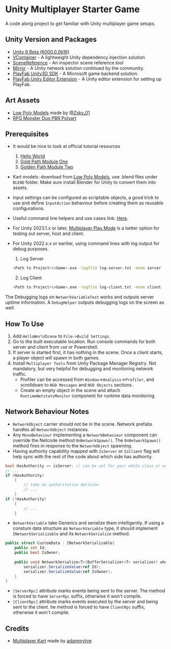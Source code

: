 # Unity Multiplayer Starter Game

A code along project to get familiar with Unity multiplayer game setups.

## Unity Version and Packages

- [Unity 6 Beta (6000.0.0b16)](https://unity.com/releases/editor/beta)
- [VContainer](https://github.com/hadashiA/VContainer) - A lightweight Unity dependency injection solution
- [SceneReference](https://github.com/starikcetin/Eflatun.SceneReference) - An inspector scene reference tool
- [Mirror](https://github.com/starikcetin/Eflatun.SceneReference) - A Unity network solution continued by the community.
- [PlayFab Unity3D SDK](https://aka.ms/playfabunitysdkdownload) - A Microsoft game backend solution.
- [PlayFab Unity Editor Extension](https://aka.ms/PlayFabUnityEdEx) - A Unity editor extension for setting up PlayFab.

## Art Assets

- [Low Poly Models](https://opengameart.org/content/modular-karts) made by [@Zsky_01](https://www.patreon.com/Zsky)
- [RPG Monster Duo PBR Polyart](https://assetstore.unity.com/packages/3d/characters/creatures/rpg-monster-duo-pbr-polyart-157762)

## Prerequisites

- It would be nice to look at official tutorial resources
  1. [Hello World](https://docs-multiplayer.unity3d.com/netcode/current/tutorials/helloworld/)
  2. [Gold Path Module One](https://docs-multiplayer.unity3d.com/netcode/current/tutorials/goldenpath_series/goldenpath_one/)
  3. [Golden Path Module Two](https://docs-multiplayer.unity3d.com/netcode/current/tutorials/goldenpath_series/goldenpath_two/)

- Kart models: download from [Low Poly Models](https://opengameart.org/content/modular-karts), use .blend files under `BLEND` folder. Make sure install Blender for Unity to convert them into assets.
- Input settings can be configured as scriptable objects, a good trick to use and define `InputAction` behaviour before creating them as reusable configurations.
- Useful command line helpers and use cases link: [Here](https://docs-multiplayer.unity3d.com/netcode/current/tutorials/command-line-helper/).
- For Unity 2023.1.x or later, [Multiplayer Play Mode](https://docs-multiplayer.unity3d.com/tools/1.1.0/mppm/) is a better option for testing out server, host and client.
- For Unity 2022.x.x or earilier, using command lines with log output for debug purposes.

  1. Log Server

  ```bash
  <Path to Project>\<Game>.exe -logfile log-server.txt -mode server
  ```

  2. Log Client

  ```bash
  <Path to Project>\<Game>.exe -logfile log-client.txt -mode client
  ```

The Debugging logs on `NetworkVariableTest` works and outputs server uptime information. A `DebugHelper` outputs debugging logs on the screen as well.

## How To Use

1. Add `HelloWorldScene` to `File->Build Settings`.
2. Go to the built executable location. Run console commands for both server and client from `cmd` or Powershell.
3. If server is started first, it has nothing in the scene. Once a client starts, a player object will spawn in both games.
4. Install `Multiplayer Tools` from Unity Package Manager Registry. Not mandatory, but very helpful for debugging and monitoring network traffic.
   - Profiler can be accessed from `Window`->`Analysis`->`Profiler`, and scrolldown to `NGO Messages` and `NGO Objects` sections.
   - Create an empty object in the scene and attach `RuntimeNetstatsMonitor` component for runtime data monitoring.

## Network Behaviour Notes

- `NetworkObject` carrier should not be in the scene. Network prefabs handles all `NetworkObject` instances.
- Any `MonoBehaviour` implementing a `NetworkBehaviour` component can override the Netcode method `OnNetworkSpawn()`. The `OnNetworkSpawn()` method fires in response to the `NetworkObject` spawning.
- Having authority capability mapped with `IsServer` or `IsClient` flag will help sync with the rest of the code about which side has authority.

```csharp
bool HasAuthority => isServer; // can be set for your whole class or even project
// ...
if (HasAuthority)
    { 
        // take an authoritative decision
        // ...
    }
if (!HasAuthority)
    {
        // ...
    }
```

- `NetworkVariable` take Generics and serialize them intelligently. If using a constum data structure as `NetworkVariable` type, it should implement `INetworkSerializable` and its `NetworkSerialize` method.

```csharp
public struct CustomData : INetworkSerializable{
    public int Id;
    public bool IsOwner;
    
    public void NetworkSerialize<T>(BufferSerializer<T> serializer) where T: IReaderWriter{
        serializer.SerializeValue(ref Id);
        serializer.SerializeValue(ref IsOwner);
    }
}
```

- `[ServerRpc]` attribute marks events being sent to the server. The method is forced to have `ServerRpc` suffix, otherwise it won't compile.
- `[ClientRpc]` attribute marks events executed by the server and being sent to the client. he method is forced to have `ClientRpc` suffix, otherwise it won't compile.

## Credits

- [Multiplayer Kart](https://github.com/adammyhre/Unity-Multiplayer-Kart) made by [adammyhre](https://github.com/adammyhre)


